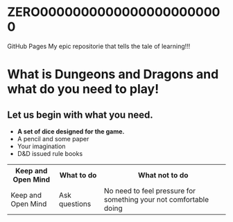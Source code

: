 # ZERO00000000000000000000000
GitHub Pages
My epic repositorie that tells the tale of learning!!!
<h1>What is Dungeons and Dragons and what do you need to play!</h1>
<h2>Let us begin with what you need.</h2>
<ul>
  <li><b>A set of dice designed for the game.</b></li>
  <li>A pencil and some paper</li>
  <li>Your imagination</li>
  <li>D&D issued rule books</li>
</ul>
<table>
  <tr>
    <th>Keep and Open Mind</th>
    <th>What to do</th>
    <th>What not to do</th>
  </tr>
  <tr>
    <td>Keep and Open Mind</td>
    <td>Ask questions</td>
    <td>No need to feel pressure for something your not comfortable doing</td>
  </tr>
</table>
